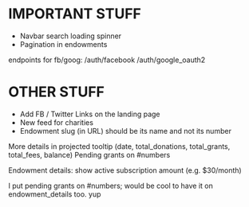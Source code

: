 # IMPORTANT STUFF #

- Navbar search loading spinner
- Pagination in endowments

endpoints for fb/goog:
/auth/facebook
/auth/google_oauth2


# OTHER STUFF #

- Add FB / Twitter Links on the landing page
- New feed for charities
- Endowment slug (in URL) should be its name and not its number

More details in projected tooltip (date, total_donations, total_grants, total_fees, balance)
Pending grants on #numbers

Endowment details:
show active subscription amount (e.g. $30/month)

I put pending grants on #numbers; would be cool to have it on endowment_details too. yup